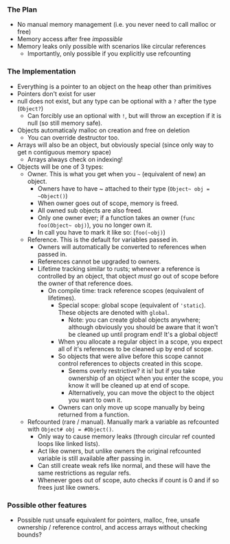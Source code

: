 ### The Plan

* No manual memory management (i.e. you never need to call malloc or free)
* Memory access after free _impossible_
* Memory leaks only possible with scenarios like circular references
    * Importantly, only possible if you explicitly use refcounting

### The Implementation

* Everything is a pointer to an object on the heap other than primitives
* Pointers don't exist for user
* null does not exist, but any type can be optional with a `?` after the type (`Object?`)
    * Can forcibly use an optional with `!`, but will throw an exception if it is null (so still memory safe).
* Objects automaticaly malloc on creation and free on deletion
    * You can override destructor too.
* Arrays will also be an object, but obviously special (since only way to get n contiguous memory space)
    * Arrays always check on indexing!
* Objects will be one of 3 types:
    * Owner. This is what you get when you `~` (equivalent of new) an object.
        * Owners have to have ~ attached to their type (`Object~ obj = ~Object()`)
        * When owner goes out of scope, memory is freed.
        * All owned sub objects are also freed.
        * Only one owner ever; if a function takes an owner (`func foo(Object~ obj)`), you no longer own it.
        * In call you have to mark it like so: (`foo(~obj)`)
    * Reference. This is the default for variables passed in.
        * Owners will automatically be converted to references when passed in.
        * References cannot be upgraded to owners.
        * Lifetime tracking similar to rusts; whenever a reference is controlled by an object, that object _must_ go out
          of scope before the owner of that reference does.
            * On compile time: track reference scopes (equivalent of lifetimes).
                * Special scope: global scope (equivalent of `'static`). These objects are denoted with `global`.
                    * Note: you can create global objects anywhere; although obviously you should be aware that it won't
                      be cleaned up until program end! It's a global object!
                * When you allocate a regular object in a scope, you expect all of it's references to be cleaned up by
                  end of scope.
                * So objects that were alive before this scope cannot control references to objects created in this
                  scope.
                    * Seems overly restrictive? it is! but if you take ownership of an object when you enter the scope,
                      you know it will be cleaned up at end of scope.
                    * Alternatively, you can move the object to the object you want to own it.
                * Owners can only move up scope manually by being returned from a function.
    * Refcounted (rare / manual). Manually mark a variable as refcounted with `Object# obj = #Object()`.
        * Only way to cause memory leaks (through circular ref counted loops like linked lists).
        * Act like owners, but unlike owners the original refcounted variable is still available after passing in.
        * Can still create weak refs like normal, and these will have the same restrictions as regular refs.
        * Whenever goes out of scope, auto checks if count is 0 and if so frees just like owners.

### Possible other features

* Possible rust unsafe equivalent for pointers, malloc, free, unsafe ownership / reference control, and access arrays
  without checking bounds?
